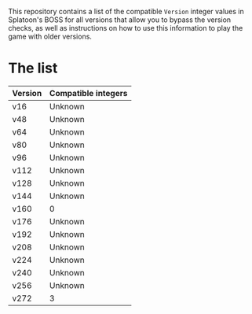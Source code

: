 This repository contains a list of the compatible `Version` integer values in Splatoon's BOSS for all versions that allow you to bypass the version checks, as well as instructions on how to use this information to play the game with older versions.

# The list

| Version      | Compatible integers |
| ------------ | ------------------- |
| v16 | Unknown |
| v48 | Unknown |
| v64 | Unknown |
| v80 | Unknown |
| v96 | Unknown |
| v112 | Unknown |
| v128 | Unknown |
| v144 | Unknown |
| v160 | 0 |
| v176 | Unknown |
| v192 | Unknown |
| v208 | Unknown |
| v224 | Unknown |
| v240 | Unknown |
| v256 | Unknown |
| v272 | 3 |
